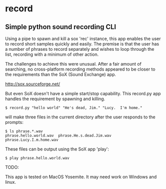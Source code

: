 # record
Simple python sound recording CLI
---------------------------------

Using a pipe to spawn and kill a sox 'rec' instance,
this app enables the user to record short samples quickly and easily.
The premise is that the user has a number of phrases to record separately
and wishes to loop through the list, recording with a minimum of other action.

The challenges to achieve this were unusual.
After a fair amount of searching,
no cross-platform recording methods appeared to be
closer to the requirements than the SoX (Sound Exchange) app.

http://sox.sourceforge.net/

But even SoX doesn't have a simple start/stop capability.
This record.py app handles the requirement by spawning and killing.

    $ record.py "hello world" "He's dead, Jim." "Lucy.  I'm home."

will make three files in the current directory
after the user responds to the prompts:

    $ ls phrase.*.wav
    phrase.hello.world.wav  phrase.He.s.dead.Jim.wav  phrase.Lucy.I.m.home.wav

These files can be output using the SoX app 'play':

    $ play phrase.hello.world.wav

TODO:

This app is tested on MacOS Yosemite.
It may need work on Windows and linux.

